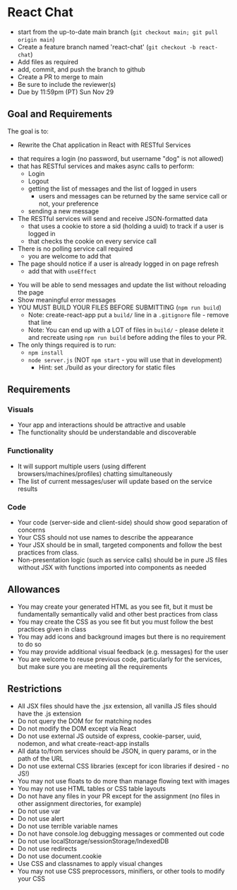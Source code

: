 # React Chat

* start from the up-to-date main branch (`git checkout main; git pull origin main`)
* Create a feature branch named 'react-chat' (`git checkout -b react-chat`)
* Add files as required
* add, commit, and push the branch to github
* Create a PR to merge to main
* Be sure to include the reviewer(s)
* Due by 11:59pm (PT) Sun Nov 29

## Goal and Requirements

The goal is to:
* Rewrite the Chat application in React with RESTful Services 
- that requires a login (no password, but username "dog" is not allowed)
- that has RESTful services and makes async calls to perform:
  - Login
  - Logout
  - getting the list of messages and the list of logged in users 
    - users and messages can be returned by the same service call or not, your preference
  - sending a new message
- The RESTful services will send and receive JSON-formatted data
  - that uses a cookie to store a sid (holding a uuid) to track if a user is logged in
  - that checks the cookie on every service call
- There is no polling service call required
  - you are welcome to add that
- The page should notice if a user is already logged in on page refresh
  - add that with `useEffect`

* You will be able to send messages and update the list without reloading the page
* Show meaningful error messages
* YOU MUST BUILD YOUR FILES BEFORE SUBMITTING (`npm run build`)
  - Note: create-react-app put a `build/` line in a `.gitignore` file - remove that line
  - Note: You can end up with a LOT of files in `build/` - please delete it and recreate using `npm run build` before adding the files to your PR.
* The only things required is to run:
  - `npm install`
  - `node server.js` (NOT `npm start` - you will use that in development)
    - Hint: set ./build as your directory for static files

## Requirements

### Visuals

* Your app and interactions should be attractive and usable
* The functionality should be understandable and discoverable

### Functionality
* It will support multiple users (using different browsers/machines/profiles) chatting simultaneously
* The list of current messages/user will update based on the service results

### Code
* Your code (server-side and client-side) should show good separation of concerns
* Your CSS should not use names to describe the appearance
* Your JSX should be in small, targeted components and follow the best practices from class.
* Non-presentation logic (such as service calls) should be in pure JS files without JSX with functions imported into components as needed

## Allowances
* You may create your generated HTML as you see fit, but it must be fundamentally semantically valid and other best practices from class
* You may create the CSS as you see fit but you must follow the best practices given in class
* You may add icons and background images but there is no requirement to do so
* You may provide additional visual feedback (e.g. messages) for the user
* You are welcome to reuse previous code, particularly for the services, but make sure you are meeting all the requirements

## Restrictions
* All JSX files should have the .jsx extension, all vanilla JS files should have the .js extension
* Do not query the DOM for for matching nodes
* Do not modify the DOM except via React
* Do not use external JS outside of express, cookie-parser, uuid, nodemon, and what create-react-app installs
* All data to/from services should be JSON, in query params, or in the path of the URL
* Do not use external CSS libraries (except for icon libraries if desired - no JS!)
* You may not use floats to do more than manage flowing text with images
* You may not use HTML tables or CSS table layouts
* Do not have any files in your PR except for the assignment (no files in other assignment directories, for example)
* Do not use var
* Do not use alert
* Do not use terrible variable names
* Do not have console.log debugging messages or commented out code
* Do not use localStorage/sessionStorage/IndexedDB
* Do not use redirects
* Do not use document.cookie
* Use CSS and classnames to apply visual changes
* You may not use CSS preprocessors, minifiers, or other tools to modify your CSS
